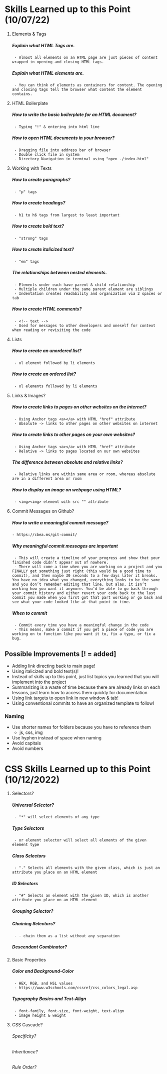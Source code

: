 # Skills Learned up to this Point (10/07/22)
1. Elements & Tags
    ##### Explain what HTML Tags are.
        - Almost all elements on an HTML page are just pieces of content wrapped in opening and closing HTML tags.
    ##### Explain what HTML elements are.
        - You can think of elements as containers for content. The opening and closing tags tell the browser what content the element contains.
2. HTML Boilerplate
    ##### How to write the basic boilerplate for an HTML document?
        - Typing "!" & entering into html line
    ##### How to open HTML documents in your browser?
        - Dragging file into address bar of browser 
        - Double click file in system
        - Directory Navigation in terminal using "open ./index.html"
3. Working with Texts
    ##### How to create paragraphs?
        - "p" tags 
    ##### How to create headings?
        - h1 to h6 tags from largest to least important 
    ##### How to create bold text?
        - "strong" tags
    ##### How to create italicized text?
        - "em" tags
    ##### The relationships between nested elements.
        - Elements under each have parent & child relationship
        - Multiple children under the same parent element are siblings 
        - Indentation creates readability and organization via 2 spaces or tab
    ##### How to create HTML comments?
        - <!-- text -->
        - Used for messages to other developers and oneself for context when reading or revisiting the code 
4. Lists
    ##### How to create an unordered list?
        - ul element followed by li elements 
    ##### How to create an ordered list?
        - ol elements followed by li elements 
5. Links & Images?
    ##### How to create links to pages on other websites on the internet?
        - Using Anchor tags <a></a> with HTML "href" attribute 
        - Absolute -> links to other pages on other websites on internet
    ##### How to create links to other pages on your own websites?
        - Using Anchor tags <a></a> with HTML "href" attribute 
        - Relative -> links to pages located on our own websites 
    ##### The difference between absolute and relative links?
        - Relative links are within same area or room, whereas absolute are in a different area or room
    ##### How to display an image on webpage using HTML?
        - <img><img> element with src "" attribute 
6. Commit Messages on Github?
   ##### How to write a meaningful commit message?
       - https://cbea.ms/git-commit/
   ##### Why meaningful commit messages are important
        - This will create a timeline of your progress and show that your finished code didn’t appear out of nowhere.
        - There will come a time when you are working on a project and you FINALLY get something just right (this would be a good time to commit), and then maybe 30 seconds to a few days later it breaks. You have no idea what you changed, everything looks to be the same and you don’t remember editing that line, but alas, it isn’t working how you want it anymore. You’d be able to go back through your commit history and either revert your code back to the last commit you made when you first got that part working or go back and see what your code looked like at that point in time.
    ##### When to commit
        - Commit every time you have a meaningful change in the code
        - This means, make a commit if you get a piece of code you are working on to function like you want it to, fix a typo, or fix a bug.

## Possible Improvements [! = added]
- Adding link directing back to main page!
- Using italicized and bold text(s)!
- Instead of skills up to this point, just list topics you learned that you will implement into the project 
- Summarizing is a waste of time because there are already links on each lessons, just learn how to access them quickly for documentation
- Using link targets to open link in new window & tab!
- Using conventional commits to have an organized template to follow!
### Naming 
- Use shorter names for folders because you have to reference them
    - js, css, img
- Use hyphen instead of space when naming
- Avoid capitals 
- Avoid numbers 

# CSS Skills Learned up to this Point (10/12/2022)
1. Selectors?
    ##### Universal Selector?
        - "*" will select elements of any type
    ##### Type Selectors
        - or element selector will select all elements of the given element type
    ##### Class Selectors
        - "." Selects all elements with the given class, which is just an attribute you place on an HTML element
    ##### ID Selectors
        - "#" Selects an element with the given ID, which is another attribute you place on an HTML element
    ##### Grouping Selector?
    ##### Chaining Selectors?
        - - chain them as a list without any separation
    ##### Descendant Combinator?
2. Basic Properties
    ##### Color and Background-Color
        - HEX, RGB, and HSL values
        - https://www.w3schools.com/cssref/css_colors_legal.asp
    ##### Typography Basics and Text-Align
        - font-family, font-size, font-weight, text-align
        - image height & weight
3. CSS Cascade?
    ###### Specificity?
    ###### Inheritance?
    ###### Rule Order?